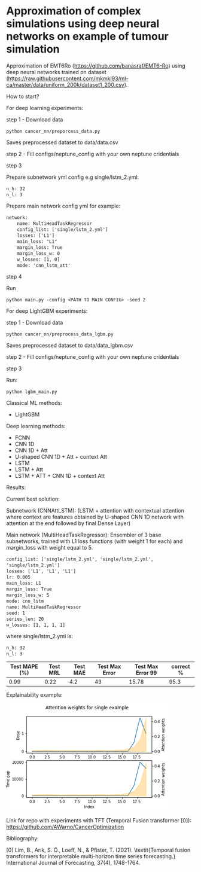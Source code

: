 # Approximation of complex simulations using deep neural networks on example of tumour simulation

 Approximation of EMT6Ro (https://github.com/banasraf/EMT6-Ro) using deep neural networks trained on dataset (https://raw.githubusercontent.com/mkmkl93/ml-ca/master/data/uniform_200k/dataset1_200.csv). 


How to start?

For deep learning experiments:

step 1 - Download data

    python cancer_nn/preporcess_data.py 

Saves preprocessed dataset to data/data.csv

step 2 - Fill configs/neptune_config with your own neptune cridentials

step 3

Prepare subnetwork yml config e.g single/lstm_2.yml:

    n_h: 32
    n_l: 3

Prepare main network config yml for example:

    network:
        name: MultiHeadTaskRegressor
        config_list: ['single/lstm_2.yml']
        losses: ['L1']
        main_loss: "L1"
        margin_loss: True
        margin_loss_w: 0
        w_losses: [1, 0]
        mode: 'cnn_lstm_att'

step 4

Run

    python main.py -config <PATH TO MAIN CONFIG> -seed 2


For deep LightGBM experiments:

step 1 - Download data

    python cancer_nn/preprocess_data_lgbm.py

Saves preprocessed dataset to data/data_lgbm.csv

step 2 - Fill configs/neptune_config with your own neptune cridentials

step 3

Run:

    python lgbm_main.py



Classical ML methods:
* LightGBM

Deep learning methods:
* FCNN
* CNN 1D
* CNN 1D + Att
* U-shaped CNN 1D + Att + context Att
* LSTM
* LSTM + Att
* LSTM + ATT + CNN 1D + context Att


Results:

Current best solution:

 Subnetwork (CNNAttLSTM): (LSTM + attention with contextual attention where context are features obtained by U-shaped CNN 1D network with attention at the end followed by final Dense Layer)

 Main network (MultiHeadTaskRegressor): Ensembler of 3 base subnetworks, trained with L1 loss functions (with weight 1 for each) and margin_loss with weight equal to 5.

    config_list: ['single/lstm_2.yml', 'single/lstm_2.yml', 'single/lstm_2.yml']
    losses: ['L1', 'L1', 'L1']
    lr: 0.005
    main_loss: L1
    margin_loss: True
    margin_loss_w: 5
    mode: cnn_lstm
    name: MultiHeadTaskRegressor
    seed: 1
    series_len: 20
    w_losses: [1, 1, 1, 1]

where single/lstm_2.yml is:

    n_h: 32
    n_l: 3

Test MAPE (%) | Test MRL | Test MAE | Test Max Error | Test Max Error 99 | correct %
--- | --- | --- | --- |--- | --- |
0.99  | 0.22 | 4.2 | 43 | 15.78 | 95.3

Explainability example:

![Alt text](images/explainability_example.png?raw=true "Explainability example")




Link for repo with experiments with TFT (Temporal Fusion transformer [0]): https://github.com/AWarno/CancerOptimization


Bibliography:

[0] Lim, B., Arık, S. Ö., Loeff, N., & Pfister, T. (2021). \textit{Temporal fusion transformers for interpretable multi-horizon time series forecasting.} International Journal of Forecasting, 37(4), 1748-1764.
